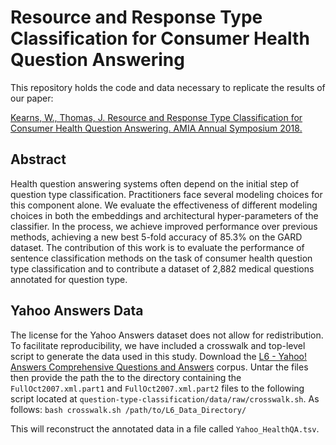 # Resource and Response Type Classification for Consumer Health Question Answering

This repository holds the code and data necessary to replicate the results of our paper:

[Kearns, W., Thomas, J. Resource and Response Type Classification for Consumer Health Question Answering. AMIA Annual Symposium 2018.](https://www.semanticscholar.org/paper/Resource-and-Response-Type-Classification-for-Kearns-Thomas/c7d48e167ee789da7869efb702c3fdd2d0035864)

## Abstract 

Health question answering systems often depend on the initial step of question type classification. Practitioners face several modeling choices for this component alone. We evaluate the effectiveness of different modeling choices in both the embeddings and architectural hyper-parameters of the classifier. In the process, we achieve improved performance over previous methods, achieving a new best 5-fold accuracy of 85.3% on the GARD dataset. The contribution of this work is to evaluate the performance of sentence classification methods on the task of consumer health question type classification and to contribute a dataset of 2,882 medical questions annotated for question type.

## Yahoo Answers Data
The license for the Yahoo Answers dataset does not allow for redistribution. To facilitate reproducibility, we have included a crosswalk and top-level script to generate the data used in this study. 
Download the [L6 - Yahoo! Answers Comprehensive Questions and Answers](webscope.sandbox.yahoo.com) corpus. Untar the files then provide the path the to the directory containing the `FullOct2007.xml.part1` and `FullOct2007.xml.part2` files to the following script located at `question-type-classification/data/raw/crosswalk.sh`. As follows:
`bash crosswalk.sh /path/to/L6_Data_Directory/`

This will reconstruct the annotated data in a file called `Yahoo_HealthQA.tsv`.
